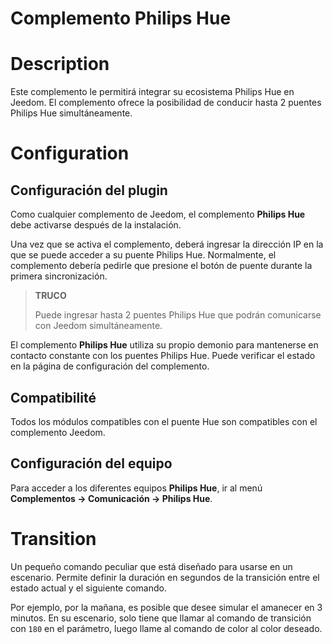 # Complemento Philips Hue

# Description

Este complemento le permitirá integrar su ecosistema Philips Hue en Jeedom. El complemento ofrece la posibilidad de conducir hasta 2 puentes Philips Hue simultáneamente.

# Configuration

## Configuración del plugin

Como cualquier complemento de Jeedom, el complemento **Philips Hue** debe activarse después de la instalación.

Una vez que se activa el complemento, deberá ingresar la dirección IP en la que se puede acceder a su puente Philips Hue. Normalmente, el complemento debería pedirle que presione el botón de puente durante la primera sincronización.

>**TRUCO**
>
>Puede ingresar hasta 2 puentes Philips Hue que podrán comunicarse con Jeedom simultáneamente.

El complemento **Philips Hue** utiliza su propio demonio para mantenerse en contacto constante con los puentes Philips Hue. Puede verificar el estado en la página de configuración del complemento.


## Compatibilité

Todos los módulos compatibles con el puente Hue son compatibles con el complemento Jeedom. 

## Configuración del equipo

Para acceder a los diferentes equipos **Philips Hue**, ir al menú **Complementos → Comunicación → Philips Hue**.

# Transition

Un pequeño comando peculiar que está diseñado para usarse en un escenario. Permite definir la duración en segundos de la transición entre el estado actual y el siguiente comando.

Por ejemplo, por la mañana, es posible que desee simular el amanecer en 3 minutos. En su escenario, solo tiene que llamar al comando de transición con ``180`` en el parámetro, luego llame al comando de color al color deseado.
